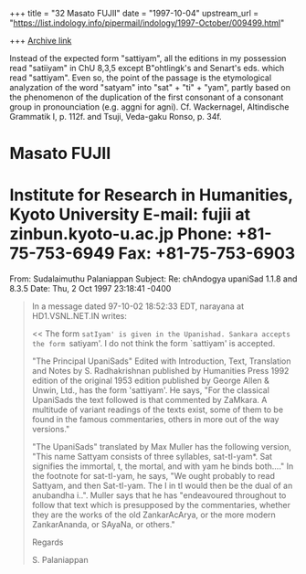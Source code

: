 +++
title = "32 Masato FUJII"
date = "1997-10-04"
upstream_url = "https://list.indology.info/pipermail/indology/1997-October/009499.html"

+++
[Archive link](https://list.indology.info/pipermail/indology/1997-October/009499.html)

Instead of the expected form "sattiyam", all the editions in my possession read "satiiyam" in ChU 8,3,5 except B"ohtlingk's and Senart's eds. which read "sattiyam". Even so, the point of the passage is the etymological analyzation of the word "satyam" into "sat" + "ti" + "yam", partly based on the phenomenon of the duplication of the first consonant of a consonant group in pronounciation (e.g. aggni for agni). Cf. Wackernagel, Altindische Grammatik I, p. 112f. and Tsuji, Veda-gaku Ronso, p. 34f.


Masato FUJII
======================================================
Institute for Research in Humanities, Kyoto University
E-mail: fujii at zinbun.kyoto-u.ac.jp
Phone:  +81-75-753-6949
Fax:    +81-75-753-6903
======================================================



From: Sudalaimuthu Palaniappan <Palaniappa at AOL.COM>
Subject: Re: chAndogya upaniSad 1.1.8 and 8.3.5
Date: Thu, 2 Oct 1997 23:18:41 -0400

> In a message dated 97-10-02 18:52:33 EDT, narayana at HD1.VSNL.NET.IN writes:
>
> <<
>  The form `satIyam' is given in the Upanishad. Sankara accepts the form
>  `satiyam'. I do not think the form `sattiyam' is accepted.
>   >>
> "The Principal UpaniSads" Edited with Introduction, Text, Translation and
> Notes by S. Radhakrishnan published by Humanities Press 1992 edition of the
> original 1953 edition published by George Allen & Unwin, Ltd., has the form
> 'sattiyam'. He says, "For the classical UpaniSads the text followed is that
> commented by ZaMkara. A multitude of variant readings of the texts exist,
> some of them to be found in the famous commentaries, others in more out of
> the way versions."
>
> "The UpaniSads" translated by Max Muller has the following version, "This
> name Sattyam consists of three syllables, sat-tI-yam*.  Sat signifies the
> immortal, t, the mortal, and with yam he binds both...."  In the footnote for
> sat-tI-yam, he says, "We ought probably to read Sattyam, and then Sat-tI-yam.
> The I in tI would then be the dual of an anubandha i..". Muller says that he
> has "endeavoured throughout to follow that text which is presupposed by the
> commentaries, whether they are the works of the old ZankarAcArya, or the more
> modern ZankarAnanda, or SAyaNa, or others."
>
> Regards
>
> S. Palaniappan
>



